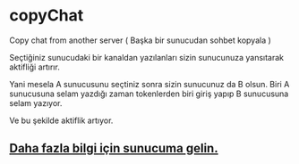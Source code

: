 # copyChat
Copy chat from another server ( Başka bir sunucudan sohbet kopyala )

Seçtiğiniz sunucudaki bir kanaldan yazılanları sizin sunucunuza yansıtarak aktifliği artırır.

Yani mesela A sunucusunu seçtiniz sonra sizin sunucunuz da B olsun.
Biri A sunucusuna selam yazdığı zaman tokenlerden biri giriş yapıp B sunucusuna selam yazıyor.

Ve bu şekilde aktiflik artıyor. 

## [Daha fazla bilgi için sunucuma gelin.](https://discord.gg/Pur3RnGua2)
